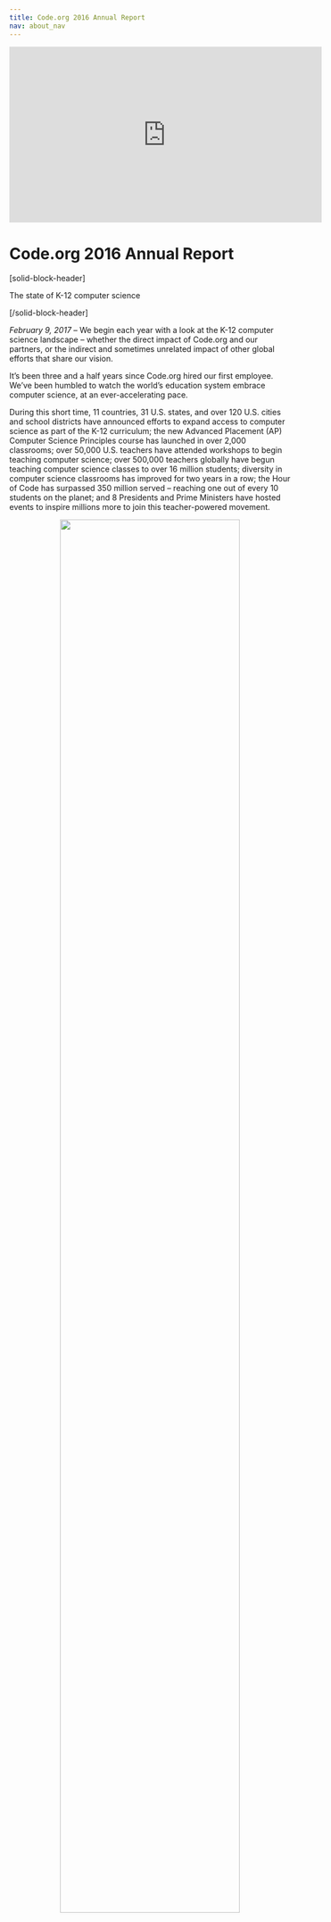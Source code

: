 ```yaml
---
title: Code.org 2016 Annual Report
nav: about_nav
---
```


<p align="center"><iframe width="560" height="315" src="https://www.youtube.com/embed/H7vg-YRAGq8" frameborder="0" allowfullscreen></iframe></p>

# Code.org 2016 Annual Report

[solid-block-header]

The state of K-12 computer science

[/solid-block-header]

*February 9, 2017* – We begin each year with a look at the K-12 computer science landscape – whether the direct impact of Code.org and our partners, or the indirect and sometimes unrelated impact of other global efforts that share our vision.

It’s been three and a half years since Code.org hired our first employee. We’ve been humbled to watch the world’s education system embrace computer science, at an ever-accelerating pace. 

During this short time, 11 countries, 31 U.S. states, and over 120 U.S. cities and school districts have announced efforts to expand access to computer science as part of the K-12 curriculum; the new Advanced Placement (AP) Computer Science Principles course has launched in over 2,000 classrooms; over 50,000 U.S. teachers have attended workshops to begin teaching computer science; over 500,000 teachers globally have begun teaching computer science classes to over 16 million students; diversity in computer science classrooms has improved for two years in a row; the Hour of Code has surpassed 350 million served – reaching one out of every 10 students on the planet; and 8 Presidents and Prime Ministers have hosted events to inspire millions more to join this teacher-powered movement.

<p align="center"><img src="/images/AR2016/APstatsyearoveryear.png" width="80%"></p>

To be clear, this isn’t the work of Code.org alone. We’ve had the support of [hundreds of partners](/about/partners), and hundreds of thousands of educators, globally. Many of them began this work years before we existed. The international momentum is led by partners who share our mission in other countries. And in the U.S., this movement has had the bipartisan support of the federal government as well as most state governments. Our largest donors – Microsoft, Facebook, Google, Infosys, and Omidyar Network – deserve special recognition for funding not only Code.org but also the other nonprofits working towards the same goal, globally. We are thankful for all the efforts that share our mission.

When we launched Code.org in 2013, it seemed impossible to change the entire education system. Although we still have a long way to go, 2016 was yet another record year, making us more confident than ever in our ability to realize our vision – **that every student in every school should have the opportunity to learn computer science.**

<br>

[breakoutquote]

[col-33]

<img src="/images/AR2016/best.jpg" width="80%"/>

[/col-33]

[col-66]

“I've never seen a nonprofit have an impact as large as this, in a timeframe as short as this. Just incredible.”

*Charles Best, Founder & CEO, DonorsChoose.org*

[/col-66]

[clearboth]

[/clearboth]
   
[/breakoutquote]

[solid-block-header]

Code.org by the Numbers

[/solid-block-header]

| Code.org Goal | End of 2013 | End of 2014 | End of 2015 | End of 2016 |
| ------------ | ------------- | ------------ | ------------| ------------|
| Inspire students and increase diversity with the Hour of Code | 20 million served | 90M<br>48% female | 195M<br>49% female| 344M<br>49% female|
| Engage classrooms and students in our CS courses. (Total # of  accounts on Code Studio) | 10,000 teachers, 500,000 students | 90,000 teachers, 4M students | 250,000 teachers, 8M students | 495,000 teachers, 16M students|
| Enable students to show “basic coding proficiency” with CS Fundamentals. | N/A | N/A | N/A | 887,840 total<br>365,842 female |
| Improve diversity in CS (measured among students on Code Studio) | N/A | 43% female, 37% African American or Hispanic | 43% female, 37% African American or Hispanic | 45% female, 48% [underrepresented minorities](/diversity), 47% free/reduced meal plans |
| Help school districts implement CS curricula | 10 district partners | 60 district partners | 60 district partners | 41 regional partners (120+ districts) |
| Prepare new CS teachers across grades K-12 | N/A | 4,000 | 20,000 | 52,000 |
| Lead a coalition to set policies supporting CS.<br>Policies changed in: | 5 states | 16 states | 17 states, including $9M in CS funding | [31 states](https://docs.google.com/document/d/1J3TbEQt3SmIWuha7ooBPvlWpiK-pNVIV5uuQEzNzdkE/edit), including $13M in CS funding |
| Go global | 30 languages supported | 34 languages, 7 international partners | 46 langs, 70 intl partners | 50 langs, 100+ intl partners |
| Team size | 14 | 38 | 54 | 59 |

[solid-block-header]

Diversity in our classrooms

[/solid-block-header]

Addressing diversity in K-12 computer science is core to our mission. We all know the technology sector as a whole has a [diversity problem](http://fortune.com/2014/08/29/how-tech-companies-compare-in-employee-diversity/), caused by a variety of factors. Our focus is on one piece of the problem, the education pipeline, where historically only 20~25% of students are female, and 13~15% are underrepresented minorities. By contrast, the students across Code.org classrooms are far more balanced across gender, race, and also socioeconomic status. 

<p align="center"><img src="/images/infographics/fit-800/diversity-courses.png" width="80%"></p>

This is partly because teachers integrate our courses into classrooms that are already diverse, and partly because we incorporate a focus on diversity [throughout our work](/diversity). 

For example, we [published a study](/files/HourOfCodeImpactStudy_Jan2017.pdf) of 8,000 students who took a survey right before and after trying our tutorials. Among female high school students, the number who agreed with the statement “I like computer science” jumped from 55% to 75% from just one session of using Code.org’s Hour of Code activities.
<br><br>

[breakoutquote]

[col-33]

<img src="/images/AR2016/image1.JPG" width="80%"/>

[/col-33]

[col-66]

“Thank you for [this year’s Hour of Code video](https://www.youtube.com/watch?v=ip051U7Rvds). It includes many futbol players that my hispanic students know of and look up to strongly. When they saw the futbol players come on the screen, their faces just exploded with excitement! You could see them mouthing ‘That’s so and so!’ and tapping their friends on their shoulders and saying ‘Do you KNOW who that IS?!’ When it was time for them to start the Hour of Code, they were the first ones to their computers, and were excited to work, all because they saw their role models in the introduction video. It brings tears of happiness to my eyes seeing my students so excited. It’s a spark in them that I have never seen, and that I hope to continue seeing in the future."

*Kenny Courter, Hamilton Crossing Elementary, Georgia*

[/col-66]

[clearboth]

[/clearboth]

[/breakoutquote]

<br/>

As another example, consider our [Computer Science Principles](/educate/csp) course, designed for the new AP Computer Science exam. Traditionally, AP Computer Science is dominated by white and Asian males, with at most 15% underrepresented minorities. In our 512 classrooms, 49% of the students are underrepresented minorities – which adds up to more students than the entire nation’s AP computer science exam participation in 2016.

(Side note: 53% of Code.org’s [staff](/about/team) are women. Our [board and leadership team](/about/leadership) are gender-balanced.)

[solid-block-header]

Our curriculum

[/solid-block-header]

<img src="/images/AR2016/annual-report-gifs.gif" width="100%"/><br><br>

In the 3 years since we launched our Code Studio coding platform, 1/10 of all students on the planet have engaged in our computer science courses, making Code Studio the most broadly used curriculum in computer science. Of course, millions of these students are “drive-by” users. What matters more to us is how many teachers incorporate our lessons into their classrooms, and what their students learn.

<br>

<p align="center"><img src="/images/AR2016/teacher-student-accounts.png" width="80%"/></p>

Measuring by registered students, registered teachers, or monthly activity, Code Studio has doubled in scale in the last 12 months. But instead of measuring logins or page-views, in the last year, we embarked on creating a new metric of success. We began counting students who demonstrate “basic coding proficiency” in our [CS Fundamentals course](/educate/curriculum/elementary-school) using a [definition](/about/evaluation/proficiency) which we created based on student success at coding challenges. The chart below shows how many students demonstrated this proficiency at different levels of difficulty. (This is our first stab at measuring student proficiency, and we have a lot of work to improve it.)

<p align="center"><img src="/images/AR2016/proficiency.png" width="80%"/></p>

The secret behind our growth is simple: teachers recommend our courses to other teachers. One way to measure this is with the [Net Promoter methodology](https://en.wikipedia.org/wiki/Net_Promoter): we score 85 among teachers, which is outstanding. This high score is supported by the testimonials we hear from teachers in classrooms.
<br><br>

[breakoutquote]

[col-33]

<img src="/images/AR2016/kstf_headshot.jpg" width="80%"/>

[/col-33]

[col-66]

“Today’s project was a slam dunk for students. Students came in right away and started talking about the project before the bell ever rang. In fact, when I tried to ‘start’ the class – most of the students that I was trying to quiet were actually talking about the project.”

*Kaitie O'Bryan, Mounds View High School, Minnesota*

[/col-66]

[clearboth]

[/clearboth]

[/breakoutquote]

[solid-block-header]

Computer Science Principles

[/solid-block-header]

<p align="center"><img src="/images/AR2016/african-sunset.gif" width="80%"></p>

<p align="center"><strong>Example high school classroom project, using turtle-drawing commands</strong></p>

In the 2016-17 school year, we formally launched our [App Lab](/educate/applab) app-making tool, and began scaling our new College Board endorsed [Computer Science Principles](/educate/csp) course to prepare for a new AP exam. Computer science is already the fastest-growing AP course offered by the College Board, having almost doubled since Code.org launched. With this year’s new exam, 2017 is poised to be its biggest year yet. There are 2,600 schools participating in the new exam, according to the College Board audit. Among schools using College Board endorsed curricula, 55% are using Code.org’s [CS Principles](/educate/csp) course.

More than 75,000 students have interacted with our [CS Principles](/educate/csp) course this school year. Our focus is the 512 classrooms of teachers in our professional learning program.

These classrooms have 18,615 students enrolled, of which 5,721 are female students, and 9,083 are underrepresented minorities. If these students all take the exam, we have the opportunity to double the number of underrepresented minorities in AP computer science in just one year.

<p align="center"><img src="/images/AR2016/AP_double_URMs.jpg" width="80%"></p>

[breakoutquote]

[col-33]

<img src="/images/AR2016/justinfeller.jpg" width="80%">

[/col-33]

[col-66]

“We need more of this. Education needs more of this. 

‘This is crazy fun, Mr Feller. I’m pretty much going to tell all of my friends to take this class.’ That’s from one of my AP CS Principles students.

Thank you for developing the curriculum that you have developed. Thank you for ACTUALLY having a very profound effect on education instead of just saying you wanted to do it.” 

*Justin Feller, CS Teacher, South Broward High School, Florida*

[/col-66]

[clearboth]

[/clearboth]

[/breakoutquote]

[solid-block-header]

Our work with America's educators & schools

[/solid-block-header]

<img src="/images/AR2016/plc.png" width="100%">

In 2016 Code.org’s professional learning and school outreach programs accelerated in every dimension. We hosted 4 large professional learning conferences for educators, with stellar feedback.  And we grew our network of regional partners and expert facilitators – this network will provide the backbone for the future growth of K-12 computer science.

### Our professional learning network: over 40 regional partners, 400 expert facilitators

<p align="center"><img src="/images/AR2016/regionalmap.png" width="80%"></p>

And above all, across all our programs, we passed a new milestone: 52,000 computer science teachers have been prepared by Code.org. 

<p align="center"><strong>52,000 computer science teachers prepared by Code.org</storng></p>

<p align="center"><img src="/images/AR2016/teacherstrained.png" width="80%"></p>

Most of these are elementary school teachers who will begin teaching 10-20 hours of computer science per year. But thousands of them are high school teachers teaching a year-long computer science class. More importantly, the feedback from our professional learning workshops is uniformly fantastic. The vast majority of teachers attending these workshops [rank them](/files/EvaluationReport2015-16.pdf) the “best professional development” they’ve ever experienced. This is partly because America’s teachers want to learn and teach computer science, and partly because of the amazing passion of our expert facilitators.

<br>

[breakoutquote]

[col-33]

<img src="/images/AR2016/Renee-Coley-225x300.jpg" width="80%"/>

[/col-33]

[col-66]

“I do not have a computer science background. I went through the training pilot for CS Discoveries. I would change nothing about the training. It was an incredible experience, and I felt valued and respected as a teacher and facilitator. I would absolutely recommend anything Code.org has to offer to any teacher. Period. The lesson plans are incredible.”

*[Renee Coley](http://www.osln.org/2017/01/ask-a-teacher-what-are-code-org-trainings-really-like/), English teacher, Hannah Ashton Middle School, Ohio*

[/col-66]

[clearboth]

[/clearboth]

[/breakoutquote]

[solid-block-header]

31 states are embracing computer science

[/solid-block-header]

While most of Code.org’s staff and resources are focused on implementing computer science programs in schools, we have a small, crack team working on changing government policies to support, expand, and sustain K-12 computer science. This effort wouldn’t be possible without our coalition partners (especially Microsoft and the College Board), and our many local champions deserve the real credit for driving local change.

Our state policy work focuses on [9 ideas we urge every state to consider](/files/Making_CS_Fundamental.pdf). Below, we highlight our impact across 3 of these that are easiest to measure.

| Policy area | Policy changed since 2013 |
| -------- | -------- |
| **High school graduation policy**<br>States that have changed policies to allow rigorous CS courses to satisfy core high school graduation requirements | AL, AZ, AR, CA, CO, FL, ID, IL, KY, LA, MD, MN, NH, NJ, NY, OH, PA, TN, VA, WA, WV, WI |
| **Establishing state-level standards for CS**<br>States that have developed or are in the process of developing state education standards for computer science | AR, CA, CO, FL, ID, IN, MA, NJ, SC, TX, VA, WA, WI, and WV.<br>States that are evaluating developing standards: AL, DE, MD, MT, OK, and RI. |
| **Funding for CS**<br>States that have allocated funding specifically to K-12 computer science | AR, AZ, GA, ID, MA, RI, UT, VA, WA.<br>These states have allocated $13.01M in total|
<br>
Throughout 2016 we saw growing momentum for computer science among local governments beyond just the policy measures listed above. Chicago Public Schools [became](http://blog.code.org/post/139928349283/chicago-just-became-the-first-us-city-to-make) the first major school district to make computer science a graduation requirement for all students.  The US Conference of Mayors proposed a resolution (sponsored by the mayors of New York, Los Angeles, Chicago, San Francisco, and Baltimore) to expand computer science in schools.   

Last but not least, we launched the [Governors for CS](http://www.governorsforcs.org/) partnership, bringing together the governors of Arkansas, Washington, Rhode Island, Iowa, Virginia, Idaho, and Nevada to build plans for K-12 computer science with more governors to join in 2017.

<p align="center"><iframe width="560" height="315" src="https://www.youtube.com/embed/dW6XrckpA94" frameborder="0" allowfullscreen></iframe></p>

[solid-block-header]

The K-12 Computer Science Framework

[/solid-block-header]

After over a year of work by fourteen states and four school districts, dozens of writers and advisors, and leaders in corporate, nonprofit, and education sectors, the [K-12 Computer Science Framework](https://k12cs.org/) was launched in October with [broad support](https://k12cs.org/statements-of-support/).

The framework offers a set of guidelines that could be used to inform the development of standards, curriculum, and computer science pathways, and also help school systems build capacity for teaching computer science.

<p align="center"><iframe width="560" height="315" src="https://www.youtube.com/embed/CD0EIGfr950" frameborder="0" allowfullscreen></iframe></p>

The impact of all the experts and organizations who came together to create the Framework will be felt for years to come. In December, we hosted 22 state teams to plan implementation work, and we will continue similar convenings to build on the momentum. In addition, in 2016, ETS announced it will create a new Praxis exam for credentialing teachers in computer science, and Pearson is working on a similar exam – both informed by the Framework.

<br>

[breakoutquote]

[col-33]

<img src="/images/AR2016/caseybethel.jpg" width="80%"/>

[/col-33]

[col-66]

“I started as one of the teachers who knew the least about CS. I never taught it or learned it myself. But the support I got from all over, and the ease of the curriculum, made me more engaged. Now I am equipped to start teaching it.”

*Casey Bethel, now teaching [CS Principles](/educate/csp) at New Manchester High School, Georgia*

[/col-66]

[clearboth]

[/clearboth]

[/breakoutquote]

[solid-block-header]

The global picture and the Hour of Code

[/solid-block-header]

<img src="/images/AR2016/hourofcode.png" width="100%">

2016 was the biggest year ever for the [Hour of Code](https://hourofcode.com/), which has now surpassed 350 million “served.” This year, Code.org handed important reins of the campaign to the education community: We gave a [committee](https://csedweek.org/about/advisory-committee) and [review board](https://hourofcode.com/us/review-committee) the responsibility of setting the [guidelines](https://hourofcode.com/us/activity-guidelines) and rating the recommended [activities](http://hourofcode.com/learn).

Hundreds of global nonprofits, corporations, and government agencies supported the campaign. From the new tutorials launched by Disney, Microsoft, and Google, to the activities and promotions hosted at Facebook offices and Apple stores, to the thousands of industry volunteers from other companies, the collaboration was amazing. Our own web site hummed along more smoothly than ever, thanks to the support of Amazon Web Services. 

<p align="center"><iframe width="560" height="315" src="https://www.youtube.com/embed/8QwT58VTj_g" frameborder="0" allowfullscreen></iframe></p>

The global campaign was [launched by Canadian Prime Minister Justin Trudeau](https://www.youtube.com/watch?v=8QwT58VTj_g). And the world’s greatest athletes supported this year’s Hour of Code with a special [inspirational video](https://www.youtube.com/watch?v=ip051U7Rvds) for students. 

### Presidents and prime ministers rally around the Hour of Code

Eight presidents and prime ministers around the world have now hosted symbolic events to inspire students and educators to try computer science. 

<p align="center"><img src="/images/AR2016/worldleaders.png" width="100%"></p>

<br>

The global Hour of Code campaign has established [Computer Science Education Week](https://csedweek.org/) as a fixture in hundreds of thousands of schools, each year recruiting tens of millions of new students and hundreds of thousands of teachers to try computer science. The work of our global partners has also helped build global momentum for computer science. 

In 2016, Japan, Malaysia, New Zealand, Ireland, British Columbia, and Nova Scotia followed the lead set by UK, South Korea, Saudi Arabia, Argentina, Australia, and Italy to announce plans to integrate computer science into national curriculum. (See [status of global CS efforts](https://docs.google.com/document/d/1H171Mu2RKzD9Qvp38sjKu1vuXX524XqdHtUf0BFzpWI/edit))

[solid-block-header]

Obama's CS for All push and what comes after?

[/solid-block-header]

Last but certainly not least, the biggest headline in computer science in 2016 was the Obama administration’s announcement of [Computer Science for All](https://www.whitehouse.gov/blog/2016/01/30/computer-science-all). The President [announced](https://www.youtube.com/watch?v=8sthaV8ddJ4) that “in the new economy, computer science isn’t an optional skill, it’s a basic skill.” The announcement was coupled with a $4 billion proposal for Federal funding.

Although the headline funding of [CS for All](https://www.whitehouse.gov/blog/2016/01/30/computer-science-all) didn’t pan out, the bully pulpit played an important role to accelerate this movement. The White House helped amplify and celebrate the work of the computer science community, and President Obama’s [personal support](https://youtu.be/AI_dayIQWV4) for Code.org has been invaluable to the movement’s international growth. Local efforts such as [CS4RI](http://www.cs4ri.org/), [CS4NH](http://www.cs4nh.org/), [CS4TX](http://cs4tx.org/) have sprung up in response and will serve as new rallying cries for the movement.

Meanwhile, Congress unanimously [authorized](https://www.change.org/p/offer-computer-science-in-our-public-schools-csforall/u/18858341?tk=M7RYAN4jEP5jw3mCqm27nIEaVS8B4vUyGNJazbNUQDQ&utm_source=petition_update&utm_medium=email) long-term NSF funding for computer science research which has provided foundational guidance and support to many efforts in the space. NSF funding has established new CS courses in hundreds of classrooms: 5~10% of all new CS teachers prepared this decade were funded by the NSF, and ~19% of all AP CS Principles teachers are teaching NSF-funded curricula. We’re thankful to the bipartisan leadership of the Representatives and Senators who supported continuing this work.

Of course, together with the new [CS Education Coalition](http://www.csecoalition.org/), we will continue advocating for federal funding for computer science. Although most of the last few years’ progress to expand computer science in U.S. schools have been funded by private donors and state governments, an injection of federal funding would greatly accelerate these efforts.

Code.org recently penned a [memo for the Trump administration](https://www.linkedin.com/pulse/trillion-dollar-opportunity-america-hadi-partovi) laying out a very simple case:

- Computing occupations are the [#1 source of all new wages](http://blog.code.org/post/144206906013/computing-occupations-are-now-the-1-source-of-new) in the U.S.
- Computer science is the 3rd [subject students like the most](https://www.linkedin.com/pulse/what-classes-do-students-like-most-hadi-partovi) (behind art and dance)
- Yet [most schools don’t teach computer science](http://csedu.gallup.com/home.aspx)
- With [500,000 of the best-paying jobs in the world currently unfilled](/promote), addressing this problem is a trillion-dollar opportunity for the United States.

In 2016, Fortune 500 CEOs, 27 governors, and top education leaders [joined forces](http://change.org/computerscience) to call for federal funding to address this. In 2017, thanks to the leadership of champions from both parties, we are as hopeful as ever that this goal is within reach.

With yet another year of growth, we are more confident than ever in the strength and momentum behind the computer science movement, not just in the United States, but globally. Hundreds of thousands of worldwide educators have decided that every student in every school deserves the opportunity to learn computer science. 

The strength of this movement lies in the inspirational commitment of these teachers and educators. The nonprofits, philanthropists, and local governments who support them will continue and even accelerate our work in 2017 and beyond.

Hadi Partovi, Code.org


<hr>


## Finances


For calendar year 2016 our total expenses were approximately* $19.3 million. The chart below paints a general picture of how this money was spent.

<img src="/images/AR2016/expensespie.png" width="100%">

*Important note: The information above is not based on audited financials.

The table below shows the total cost breakdown of our headline achievements since founding.
 
| Areas of effort / Achievements in 2013 - 2016 | Fully-loaded cost (including admin) |
| ----------- | ----------- |
| **Marketing:** Hour of Code campaign, 350M served, reaching 10% of students globally, with events in 196 countries. 48% female participation | $8 million |
| **Curriculum + Code Studio learning platform:** ~300 hours of coursework created, 500,000 teacher accounts. 16 million student accounts. 45% female, 48% underrepresented minorities | $14.2 million |
| **Partnership + professional learning:** 41 [regional partners](/educate/regional-partner) and 400 facilitators who have prepared 52,000 new CS teachers across grades K-12. ($6.8M spent on grades K-5, $13.2M on grades 6-12)| $20 million |
| **Government affairs:** Policies changed in 31 states, $13M in state budgets allocated to CS, 3 Federal bills recognize CS. | $3.3 million |
| TOTAL SPENT (2013-2016) | $45.5 million |


## Other reports

* See the [2016 Hour of Code Impact Study](/files/HourOfCodeImpactStudy_Jan2017.pdf)
* See the [2015-16 Code.org Evaluation Report](/files/EvaluationReport2015-16.pdf)
* See the [2015 Annual Report](/about/2015)
* See the [2015 Hour of Code Impact Report](/about/evaluation/hourofcode)
* See the [2014-15 Evaluation Report](/about/evaluation)
* See the [2014 Annual Report](/about/2014)



## Our generous donors


<%= view :donors %>






